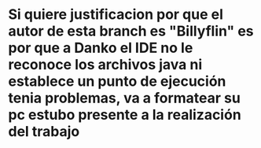# Si quiere justificacion por que el autor de esta branch es "Billyflin" es por que a Danko el IDE no le reconoce los archivos java ni establece un punto de ejecución tenia problemas, va a formatear su pc estubo presente a la realización del trabajo

